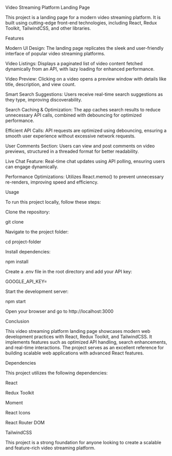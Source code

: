 Video Streaming Platform Landing Page

This project is a landing page for a modern video streaming platform. It is built using cutting-edge front-end technologies, including React, Redux Toolkit, TailwindCSS, and other libraries.

Features

Modern UI Design: The landing page replicates the sleek and user-friendly interface of popular video streaming platforms.

Video Listings: Displays a paginated list of video content fetched dynamically from an API, with lazy loading for enhanced performance.

Video Preview: Clicking on a video opens a preview window with details like title, description, and view count.

Smart Search Suggestions: Users receive real-time search suggestions as they type, improving discoverability.

Search Caching & Optimization: The app caches search results to reduce unnecessary API calls, combined with debouncing for optimized performance.

Efficient API Calls: API requests are optimized using debouncing, ensuring a smooth user experience without excessive network requests.

User Comments Section: Users can view and post comments on video previews, structured in a threaded format for better readability.

Live Chat Feature: Real-time chat updates using API polling, ensuring users can engage dynamically.

Performance Optimizations: Utilizes React.memo() to prevent unnecessary re-renders, improving speed and efficiency.

Usage

To run this project locally, follow these steps:

Clone the repository:

git clone <repository-url>

Navigate to the project folder:

cd project-folder

Install dependencies:

npm install

Create a .env file in the root directory and add your API key:

GOOGLE_API_KEY=<your-api-key>

Start the development server:

npm start

Open your browser and go to http://localhost:3000

Conclusion

This video streaming platform landing page showcases modern web development practices with React, Redux Toolkit, and TailwindCSS. It implements features such as optimized API handling, search enhancements, and real-time interactions. The project serves as an excellent reference for building scalable web applications with advanced React features.

Dependencies

This project utilizes the following dependencies:

React

Redux Toolkit

Moment

React Icons

React Router DOM

TailwindCSS

This project is a strong foundation for anyone looking to create a scalable and feature-rich video streaming platform.

